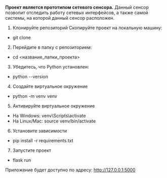****Проект является прототипом сетевого сенсора.****
Данный сенсор позволит отследить работу сетевых интерфейсов, а также самой системы, на которой данный сенсор расположен. 

1. Клонируйте репозиторий
Скопируйте проект на локальную машину:

- git clone 

2. Перейдите в папку с репозиторием:
- cd <название_папки_проекта>

3. Убедитесь, что Python установлен:
- python --version

4. Создайте виртуальное окружение
- python -m venv venv

5. Активируйте виртуальное окружение
- На Windows: venv\Scripts\activate
- На Linux/Mac: source venv/bin/activate

6. Установите зависимости
- pip install -r requirements.txt

7. Запустите проект
- flask run

Приложение будет доступно по адресу: http://127.0.0.1:5000